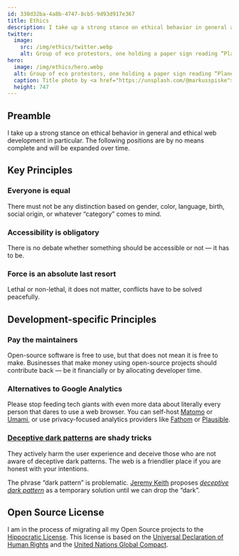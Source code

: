 ```yaml
---
id: 330d32ba-4a8b-4747-8cb5-9d93d917e367
title: Ethics
description: I take up a strong stance on ethical behavior in general and ethical web development in particular.
twitter:
  image:
    src: /img/ethics/twitter.webp
    alt: Group of eco protestors, one holding a paper sign reading “Planet over Profit”.
hero:
  image: /img/ethics/hero.webp
  alt: Group of eco protestors, one holding a paper sign reading “Planet over Profit”.
  caption: Title photo by <a href="https://unsplash.com/@markusspiske">Markus Spiske</a> on <a href="https://unsplash.com/photos/n52HL8hmsdg">Unsplash</a>.
  height: 747
---
```


## Preamble

I take up a strong stance on ethical behavior in general and ethical web development in particular. The following positions are by no means complete and will be expanded over time.

## Key Principles

### Everyone is equal

There must not be any distinction based on gender, color, language, birth, social origin, or whatever “category” comes to mind.

### Accessibility is obligatory

There is no debate whether something should be accessible or not — it has to be.

### Force is an absolute last resort

Lethal or non-lethal, it does not matter, conflicts have to be solved peacefully.

## Development-specific Principles

### Pay the maintainers

Open-source software is free to use, but that does not mean it is free to make. Businesses that make money using open-source projects should contribute back — be it financially or by allocating developer time.

### Alternatives to Google Analytics

Please stop feeding tech giants with even more data about literally every person that dares to use a web browser. You can self-host [Matomo](https://matomo.org) or [Umami](https://umami.is), or use privacy-focused analytics providers like [Fathom](https://usefathom.com) or [Plausible](https://plausible.io).

### [Deceptive dark patterns](https://www.darkpatterns.org) are shady tricks

They actively harm the user experience and deceive those who are not aware of deceptive dark patterns. The web is a friendlier place if you are honest with your intentions.

The phrase “dark pattern” is problematic. [Jeremy Keith](https://adactio.com) proposes _[deceptive dark pattern](https://adactio.com/journal/18192)_ as a temporary solution until we can drop the “dark”.

## Open Source License

I am in the process of migrating all my Open Source projects to the [Hippocratic License](https://firstdonoharm.dev). This license is based on the [Universal Declaration of Human Rights](https://www.un.org/en/universal-declaration-human-rights/) and the [United Nations Global Compact](https://www.unglobalcompact.org).
